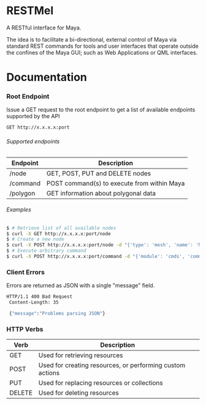 # RESTMel

A RESTful interface for Maya.

The idea is to facilitate a bi-directional, external control of Maya via standard REST commands for tools and user interfaces that operate outside the confines of the Maya GUI; such as Web Applications or QML interfaces.

# Documentation

### Root Endpoint

Issue a GET request to the root endpoint to get a list of available endpoints supported by the API

```bash
GET http://x.x.x.x:port
```

###### Supported endpoints

| Endpoint     | Description
|--------------|--------------
| /node        | GET, POST, PUT and DELETE nodes
| /command     | POST command(s) to execute from within Maya
| /polygon     | GET information about polygonal data

###### Examples

```bash
$ # Retrieve list of all available nodes
$ curl -X GET http://x.x.x.x:port/node
$ # Create a new node
$ curl -X POST http://x.x.x.x:port/node -d "{'type': 'mesh', 'name': 'MyMesh'}"
$ # Execute arbitrary command
$ curl -X POST http://x.x.x.x:port/command -d "{'module': 'cmds', 'command': 'polyCube', 'kwargs': {'name': 'MyMesh'}}"
```


### Client Errors

Errors are returned as JSON with a single "message" field.

```bash
HTTP/1.1 400 Bad Request
 Content-Length: 35

 {"message":"Problems parsing JSON"}
```

### HTTP Verbs

| Verb     | Description      |
|----------|------------------|
| GET      | Used for retrieving resources
| POST     | Used for creating resources, or performing custom actions
| PUT      | Used for replacing resources or collections
| DELETE   | Used for deleting resources
